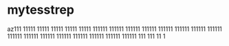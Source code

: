 # mytesstrep
az111
11111
11111
11111
11111
11111
111111
111111
111111
111111
111111
111111
111111
111111
111111
111111
111111
111111
111111
111111
111111
111111
111
111
11
1
